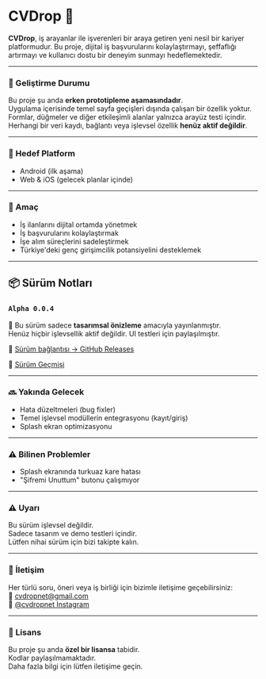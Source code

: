 # CVDrop 💼

**CVDrop**, iş arayanlar ile işverenleri bir araya getiren yeni nesil bir kariyer platformudur. Bu proje, dijital iş başvurularını kolaylaştırmayı, şeffaflığı artırmayı ve kullanıcı dostu bir deneyim sunmayı hedeflemektedir.

---

### 🚧 Geliştirme Durumu

Bu proje şu anda **erken prototipleme aşamasındadır**.  
Uygulama içerisinde temel sayfa geçişleri dışında çalışan bir özellik yoktur.  
Formlar, düğmeler ve diğer etkileşimli alanlar yalnızca arayüz testi içindir.  
Herhangi bir veri kaydı, bağlantı veya işlevsel özellik **henüz aktif değildir**.

---

### 📱 Hedef Platform

- Android (ilk aşama)
- Web & iOS (gelecek planlar içinde)

---

### 🧪 Amaç

- İş ilanlarını dijital ortamda yönetmek  
- İş başvurularını kolaylaştırmak  
- İşe alım süreçlerini sadeleştirmek  
- Türkiye'deki genç girişimcilik potansiyelini desteklemek

---

## 📦 Sürüm Notları

### `Alpha 0.0.4`
🚧 Bu sürüm sadece **tasarımsal önizleme** amacıyla yayınlanmıştır.  
Henüz hiçbir işlevsellik aktif değildir. UI testleri için paylaşılmıştır.

🔗 [Sürüm bağlantısı → GitHub Releases](https://github.com/tmturk2010/cvdrop.net/releases/tag/v0.0.4)

🔗 [Sürüm Geçmişi](https://github.com/tmturk2010/cvdrop.net/blob/main/CHANGELOG.md)

---

### 🔜 Yakında Gelecek

- Hata düzeltmeleri (bug fixler)
- Temel işlevsel modüllerin entegrasyonu (kayıt/giriş)
- Splash ekran optimizasyonu

---

### ⚠️ Bilinen Problemler

- Splash ekranında turkuaz kare hatası  
- "Şifremi Unuttum" butonu çalışmıyor

---

### ⚠️ Uyarı

Bu sürüm işlevsel değildir.  
Sadece tasarım ve demo testleri içindir.  
Lütfen nihai sürüm için bizi takipte kalın.

---

### 📩 İletişim

Her türlü soru, öneri veya iş birliği için bizimle iletişime geçebilirsiniz:  
📧 [cvdropnet@gmail.com](mailto:cvdropnet@gmail.com)  
📸 [@cvdropnet Instagram](https://www.instagram.com/cvdropnet)

---

### 📄 Lisans

Bu proje şu anda **özel bir lisansa** tabidir.  
Kodlar paylaşılmamaktadır.  
Daha fazla bilgi için lütfen iletişime geçin.